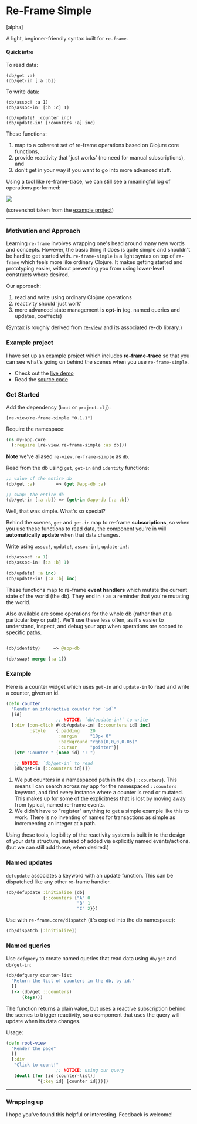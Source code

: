 # Re-Frame Simple

[alpha]

A light, beginner-friendly syntax built for `re-frame`.

#### Quick intro

To read data:

```
(db/get :a)
(db/get-in [:a :b])
```

To write data:

```
(db/assoc! :a 1)
(db/assoc-in! [:b :c] 1)

(db/update! :counter inc)
(db/update-in! [:counters :a] inc)
```

These functions:

1. map to a coherent set of re-frame operations based on Clojure core functions, 
2. provide reactivity that 'just works' (no need for manual subscriptions), and
3. don't get in your way if you want to go into more advanced stuff.

Using a tool like re-frame-trace, we can still see a meaningful log of operations performed:

![](https://i.imgur.com/vAuRHwo.png)

(screenshot taken from the [example project](https://mhuebert.github.io/shadow-re-frame/))

----

### Motivation and Approach

Learning `re-frame` involves wrapping one's head around many new words and concepts. However, the basic thing it does is quite simple and shouldn't be hard to get started with. `re-frame-simple` is a light syntax on top of `re-frame` which feels more like ordinary Clojure. It makes getting started and prototyping easier, without preventing you from using lower-level constructs where desired. 

Our approach:

1. read and write using ordinary Clojure operations
2. reactivity should 'just work'
3. more advanced state management is **opt-in** (eg. named queries and updates, coeffects)

(Syntax is roughly derived from [re-view](https://www.re-view.io) and its associated re-db library.)

### Example project

I have set up an example project which includes **re-frame-trace** so that you can see what's going on behind the scenes when you use `re-frame-simple`.

- Check out the [live demo](https://mhuebert.github.io/shadow-re-frame/)
- Read the [source code](https://github.com/mhuebert/shadow-re-frame)

### Get Started

Add the dependency (`boot` or `project.clj`):

`[re-view/re-frame-simple "0.1.1"]`

Require the namespace:

```clj
(ns my-app.core
  (:require [re-view.re-frame-simple :as db]))
```

**Note** we've aliased `re-view.re-frame-simple` as `db`.

Read from the db using `get`, `get-in` and `identity` functions:

```clj
;; value of the entire db
(db/get :a)        => (get @app-db :a)

;; swap! the entire db
(db/get-in [:a :b]) => (get-in @app-db [:a :b])
```

Well, that was simple. What's so special?

Behind the scenes, `get` and `get-in` map to re-frame **subscriptions**, so when you use these functions to read data, the component you're in will **automatically update** when that data changes.


Write using `assoc!`, `update!`, `assoc-in!`, `update-in!`:


```clj
(db/assoc! :a 1)
(db/assoc-in! [:a :b] 1)

(db/update! :a inc)
(db/update-in! [:a :b] inc)
```

These functions map to re-frame **event handlers** which mutate the current state of the world (the db). They end in `!` as a reminder that you're mutating the world.

Also available are some operations for the whole db (rather than at a particular
key or path). We'll use these less often, as it's easier to understand, inspect, and debug your app when operations are scoped to specific paths.

```clj

(db/identity)     => @app-db

(db/swap! merge {:a 1})
```


### Example

Here is a counter widget which uses `get-in` and `update-in` to read and write a counter, given an id.

```clj
(defn counter
  "Render an interactive counter for `id`"
  [id]
                   ;; NOTICE: `db/update-in!` to write
  [:div {:on-click #(db/update-in! [::counters id] inc)
         :style    {:padding    20
                    :margin     "10px 0"
                    :background "rgba(0,0,0,0.05)"
                    :cursor     "pointer"}}
   (str "Counter " (name id) ": ")

   ;; NOTICE: `db/get-in` to read
   (db/get-in [::counters id])])
```

1. We put counters in a namespaced path in the db (`::counters`). This means I can search across my app for the namespaced `::counters` keyword, and find every instance where a counter is read or mutated. This makes up for some of the explicitness that is lost by moving away from typical, named re-frame events.
2. We didn't have to "register" anything to get a simple example like this to work. There is no inventing of names for transactions as simple as incrementing an integer at a path.

Using these tools, legibility of the reactivity system is built in to the design of your data structure, instead of added via explicitly named events/actions. (but we can still add those, when desired.)


### Named updates

`defupdate` associates a keyword with an update function. This can be dispatched like any other re-frame handler.

```clj
(db/defupdate :initialize [db]
              {::counters {"A" 0
                           "B" 1
                           "C" 2}})
```

Use with `re-frame.core/dispatch` (it's copied into the db namespace):

```clj
(db/dispatch [:initialize])
```

### Named queries

Use `defquery` to create named queries that read data using `db/get` and `db/get-in`:

```clj
(db/defquery counter-list
  "Return the list of counters in the db, by id."
  []
  (-> (db/get ::counters)
      (keys)))
```

The function returns a plain value, but uses a reactive subscription behind the scenes
to trigger reactivity, so a component that uses the query will update when its data changes.

Usage:

```clj
(defn root-view
  "Render the page"
  []
  [:div
   "Click to count!"
                   ;; NOTICE: using our query
   (doall (for [id (counter-list)]
            ^{:key id} [counter id]))])
```


----

### Wrapping up

I hope you've found this helpful or interesting. Feedback is welcome!
